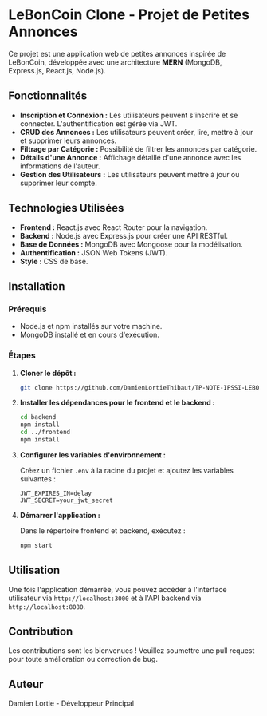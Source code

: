# LeBonCoin Clone - Projet de Petites Annonces

Ce projet est une application web de petites annonces inspirée de LeBonCoin, développée avec une architecture **MERN** (MongoDB, Express.js, React.js, Node.js).

## Fonctionnalités

- **Inscription et Connexion :** Les utilisateurs peuvent s'inscrire et se connecter. L'authentification est gérée via JWT.
- **CRUD des Annonces :** Les utilisateurs peuvent créer, lire, mettre à jour et supprimer leurs annonces.
- **Filtrage par Catégorie :** Possibilité de filtrer les annonces par catégorie.
- **Détails d'une Annonce :** Affichage détaillé d'une annonce avec les informations de l'auteur.
- **Gestion des Utilisateurs :** Les utilisateurs peuvent mettre à jour ou supprimer leur compte.

## Technologies Utilisées

- **Frontend :** React.js avec React Router pour la navigation.
- **Backend :** Node.js avec Express.js pour créer une API RESTful.
- **Base de Données :** MongoDB avec Mongoose pour la modélisation.
- **Authentification :** JSON Web Tokens (JWT).
- **Style :** CSS de base.

## Installation

### Prérequis

- Node.js et npm installés sur votre machine.
- MongoDB installé et en cours d'exécution.

### Étapes

1. **Cloner le dépôt :**

   ```bash
   git clone https://github.com/DamienLortieThibaut/TP-NOTE-IPSSI-LEBONCOIN-DAMIEN.git
   ```

2. **Installer les dépendances pour le frontend et le backend :**

   ```bash
   cd backend
   npm install
   cd ../frontend
   npm install
   ```

3. **Configurer les variables d'environnement :**

   Créez un fichier `.env` à la racine du projet et ajoutez les variables suivantes :

   ```env
   JWT_EXPIRES_IN=delay
   JWT_SECRET=your_jwt_secret
   ```

4. **Démarrer l'application :**

   Dans le répertoire frontend et backend, exécutez :

   ```bash
   npm start
   ```

## Utilisation

Une fois l'application démarrée, vous pouvez accéder à l'interface utilisateur via `http://localhost:3000` et à l'API backend via `http://localhost:8080`.

## Contribution

Les contributions sont les bienvenues ! Veuillez soumettre une pull request pour toute amélioration ou correction de bug.

## Auteur

Damien Lortie - Développeur Principal
